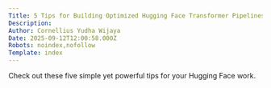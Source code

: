 ```yaml
---
Title: 5 Tips for Building Optimized Hugging Face Transformer Pipelines
Description: 
Author: Cornellius Yudha Wijaya
Date: 2025-09-12T12:00:58.000Z
Robots: noindex,nofollow
Template: index
---
```

Check out these five simple yet powerful tips for your Hugging Face work.